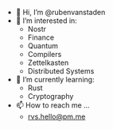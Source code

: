 - 👋 Hi, I’m @rubenvanstaden
- 👀 I’m interested in:
  - Nostr
  - Finance
  - Quantum
  - Compilers
  - Zettelkasten
  - Distributed Systems
- 🌱 I’m currently learning:
  - Rust
  - Cryptography
- 📫 How to reach me ...
  - rvs.hello@pm.me
